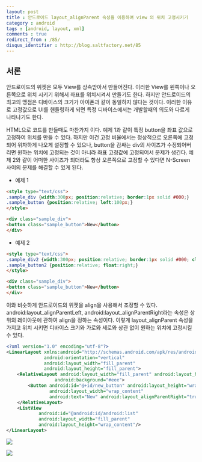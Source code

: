 ```yaml
---
layout: post
title : 안드로이드 layout_alignParent 속성을 이용하여 view 의 위치 고정시키기
category : android
tags : [android, layout, xml]
comments : true
redirect_from : /85/
disqus_identifier : http://blog.saltfactory.net/85
---
```


## 서론

안드로이드의 위젯은 모두 View를 상속받아서 만들어진다. 이러한 View를 왼쪽이나 오른쪽으로 위치 시키기 위해서 좌표를 위치시켜서 만들기도 한다. 하지만 안드로이드의 최고의 맹점은 디바이스의 크기가 아이폰과 같이 동일하지 않다는 것이다. 이러한 이유로 고정값으로 UI를 핸들링하게 되면 특정 디바이스에서는 개발할때의 의도와 다르게 나타나기도 한다.
<!--more-->

HTML으로 코드를 만들때도 마찬가지 이다. 예제 1과 같이 특정 button을 좌표 값으로 고정하여 위치를 만들 수 있다. 하지만 이건 고정 비율에서는 정상적으로 오른쪽에 고정되어 위차하게 나오게 설정할 수 있으나, button을 감싸는 div의 사이즈가 수정되어버리면 원하는 위치에 고정되는 것이 아니라 좌표 고정값에 고정되어서 문제가 생긴다.  예제 2와 같이 어떠한 사이즈가 되더라도 항상 오른쪽으로 고정할 수 있다면 N-Screen 사이의 문제를 해결할 수 있게 된다.

- 예제 1

```html
<style type="text/css">
.sample_div {width:300px; position:relative; border:1px solid #000;}
.sample_button {position:relative; left:100px;}
</style>

<div class="sample_div">
<button class="sample_button">New</button>
</div>
```


- 예제 2

```html
<style type="text/css">
.sample_div2 {width:300px; position:relative; border:1px solid #000; clear:both;}
.sample_button2 {position:relative; float:right;}
</style>

<div class="sample_div">
<button class="sample_button">New</button>
</div>
```

이와 비슷하게 안드로이드의 위젯을 align을 사용해서 조정할 수 있다.
android:layout_alignParentLeft, android:layout_alignParentRight라는 속성은 상위의 레이아웃에 관하여 align을 정하는 속성이다. 이렇게 layout_alignParent 속성을 가지고 위치 시키면 디바이스 크기와 가로와 세로와 상관 없이 원하는 위치에 고정시킬 수 있다.

```xml
<?xml version="1.0" encoding="utf-8"?>
<LinearLayout xmlns:android="http://schemas.android.com/apk/res/android"
              android:orientation="vertical"
              android:layout_width="fill_parent"
              android:layout_height="fill_parent">
    <RelativeLayout android:layout_width="fill_parent" android:layout_height="wrap_content"
                  android:background="#eee">
        <Button android:id="@+id/new_button" android:layout_height="wrap_content"
                android:layout_width="wrap_content"
                android:text="New" android:layout_alignParentRight="true"/>
    </RelativeLayout>
    <ListView
            android:id="@android:id/android:list"
            android:layout_width="fill_parent"
            android:layout_height="wrap_content"/>
</LinearLayout>
```

![](http://hbn-blog-assets.s3.amazonaws.com/saltfactory/images/d390b1c7-70fb-4d83-bb2a-d3e929555541)

![](http://hbn-blog-assets.s3.amazonaws.com/saltfactory/images/cfb50adc-101c-4a5d-a1f3-eb8657a4f7d5)


